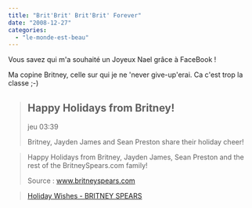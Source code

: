 ```yaml
---
title: "Brit'Brit' Brit'Brit' Forever"
date: "2008-12-27"
categories: 
  - "le-monde-est-beau"
---
```


Vous savez qui m'a souhaité un Joyeux Nael grâce à FaceBook !

Ma copine Britney, celle sur qui je ne 'never give-up'erai. Ca c'est trop la classe ;-)

> ## Happy Holidays from Britney!
> 
> jeu 03:39
> 
> Britney, Jayden James and Sean Preston share their holiday cheer!

> Happy Holidays from Britney, Jayden James, Sean Preston and the rest of the BritneySpears.com family!
> 
> Source : www.britneyspears.com

> [Holiday Wishes - BRITNEY SPEARS](http://www.facebook.com/ext/share.php?sid=53896422448&h=npwF4&u=7lviX "http://www.britneyspears.com/2008/12/holiday-wishes.php")
